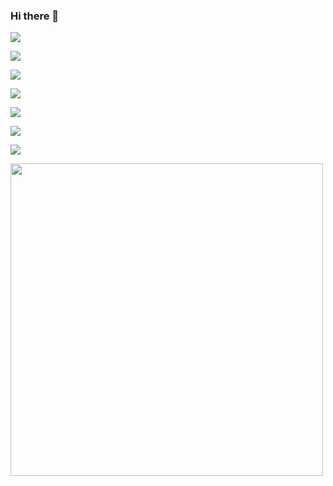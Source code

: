 ### Hi there 👋

<!--
**nanbowaner/nanbowaner** is a ✨ _special_ ✨ repository because its `README.md` (this file) appears on your GitHub profile.

Here are some ideas to get you started:

- 🔭 I’m currently working on ...
- 🌱 I’m currently learning ...
- 👯 I’m looking to collaborate on ...
- 🤔 I’m looking for help with ...
- 💬 Ask me about ...
- 📫 How to reach me: ...
- 😄 Pronouns: ...
- ⚡ Fun fact: ...
-->

![](https://github-readme-stats.vercel.app/api?username=nanbowaner&theme=dark)





![](https://img.shields.io/website?down_message=offline&label=cmx&up_message=online&url=https%3A%2F%2Fm.cmx.im)

![](https://img.shields.io/website?down_message=offline&label=inoreader&up_message=online&url=https%3A%2F%2Fwww.inoreader.com)

![](https://img.shields.io/website?down_message=offline&label=archive.ph&up_message=online&url=https%3A%2F%2Farchive.ph%2F)

![](https://img.shields.io/website?down_message=offline&label=cloud.disroot&up_message=online&url=https%3A%2F%2Fcloud.disroot.org%2F)

![](https://img.shields.io/website?down_message=offline&label=bgm.tv&up_message=online&url=https%3A%2F%2Fbgm.tv%2F)   

![](https://img.shields.io/website?down_message=offline&label=ddrk&up_message=online&url=https%3A%2F%2Fddrk.me)


  
  
  
  
  
  


<img src="https://bingpic.wd-api.com/latest.jpeg" width="500">
